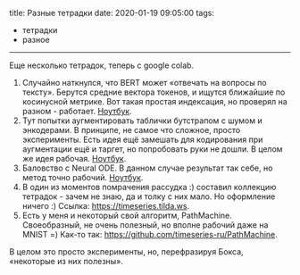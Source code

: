 title: Разные тетрадки
date: 2020-01-19 09:05:00
tags: 
- тетрадки
- разное

---

Еще несколько тетрадок, теперь с google colab.

1. Случайно наткнулся, что BERT может «отвечать на вопросы по тексту». Берутся средние вектора токенов, и ищутся ближайшие по косинусной метрике. Вот такая простая индексация, но проверял на разном - работает. [Ноутбук](https://colab.research.google.com/drive/1SXXZxiE4Y4rFkPROHTXHQguIeAXM5hlg).
2. Тут попытки аугментировать таблички бутстрапом с шумом и энкодерами. В принципе, не самое что сложное, просто эксперименты. Есть идея ещё замешать для кодирования при аугментации ещё и таргет, но попробовать руки не дошли. В целом же идея рабочая. [Ноутбук](https://colab.research.google.com/drive/165fOvyq40mMQOmg1n93UwG4cSrZVejUb).
3. Баловство с Neural ODE. В данном случае результат так себе, но метод точно рабочий. [Ноутбук](https://colab.research.google.com/drive/15fhsx5XXXF9WilY2IR5ypHFmIOBjakZI).
4. В один из моментов помрачения рассудка :) составил коллекцию тетрадок - зачем не знаю, да и толку с них мало. Но оформление ничего :) Ссылка: https://timeseries.tilda.ws.
5. Есть у меня и некоторый свой алгоритм, PathMachine. Своеобразный, не очень полезный, но вполне рабочий даже на MNIST =) Как-то так: https://github.com/timeseries-ru/PathMachine.

В целом это просто эксперименты, но, перефразируя Бокса, «некоторые из них полезны».